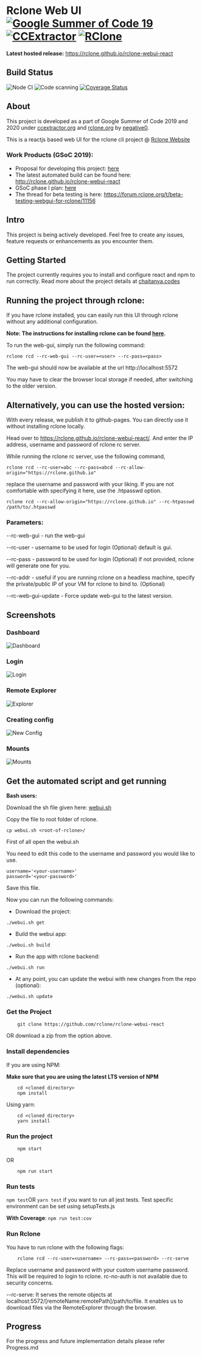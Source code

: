 # Rclone Web UI  [![Google Summer of Code 19](https://img.shields.io/badge/Google%20Summer%20of%20Code-2019%202020-blue.svg)](https://summerofcode.withgoogle.com/projects/#5104629795258368) [![CCExtractor](https://img.shields.io/badge/CCExtractor-org-red.svg)](https://www.ccextractor.org/) [![RClone](https://img.shields.io/badge/RClone-org-blue.svg)](https://rclone.org/)

**Latest hosted release:** https://rclone.github.io/rclone-webui-react



## Build Status

![Node CI](https://github.com/rclone/rclone-webui-react/workflows/Node%20CI/badge.svg)
![Code scanning](https://github.com/rclone/rclone-webui-react/workflows/Code%20scanning%20-%20action/badge.svg)
[![Coverage Status](https://coveralls.io/repos/github/rclone/rclone-webui-react/badge.svg?branch=master)](https://coveralls.io/github/rclone/rclone-webui-react?branch=master)

## About

This project is developed as a part of Google Summer of Code 2019 and 2020 under [ccextractor.org](https://ccextractor.org) and [rclone.org](https://rclone.org) by [negative0](https://github.com/negative0).

This is a reactjs based web UI for the rclone cli project @ [Rclone Website](https://rclone.org/)  

### Work Products (GSoC 2019):

- Proposal for developing this project: [here](https://docs.google.com/document/d/1l6OHrM2XemHP-l2_iBdYPdPNVgiSB5t1es_-0ogrty0/edit?usp=sharing)
- The latest automated build can be found here: http://rclone.github.io/rclone-webui-react
- GSoC phase I plan: [here](http://good2be.me/blog/gsoc-phase-i.html)
- The thread for beta testing is here: https://forum.rclone.org/t/beta-testing-webgui-for-rclone/11156

## Intro

This project is being actively developed. Feel free to create any issues, feature requests or enhancements as you encounter them. 

## Getting Started

The project currently requires you to install and configure react and npm to run correctly.
Read more about the project details at [chaitanya.codes](http://chaitanya.codes)

## Running the project through rclone:

If you have rclone installed, you can easily run this UI through rclone without any additional configuration.

**Note: The instructions for installing rclone can be found [here](https://rclone.org/install/).**

To run the web-gui, simply run the following command:

```shell script
rclone rcd --rc-web-gui --rc-user=<user> --rc-pass=<pass> 
```
The web-gui should now be available at the url http://localhost:5572

You may have to clear the browser local storage if needed, after switching to the older version.

## Alternatively, you can use the hosted version:
With every release, we publish it to github-pages. You can directly use it without installing rclone locally.

Head over to https://rclone.github.io/rclone-webui-react/. And enter the IP address, username and password of rclone rc server.

While running the rclone rc server, use the following command,
```
rclone rcd --rc-user=abc --rc-pass=abcd --rc-allow-origin="https://rclone.github.io" 
```
replace the username and password with your liking. If you are not comfortable with specifying it here, use the .htpasswd option.

```
rclone rcd --rc-allow-origin="https://rclone.github.io" --rc-htpasswd /path/to/.htpasswd
```

### Parameters:
--rc-web-gui - run the web-gui

--rc-user - username to be used for login (Optional) default is gui.

--rc-pass - password to be used for login (Optional) if not provided, rclone will generate one for you.

--rc-addr - useful if you are running rclone on a headless machine, specify the private/public IP of your VM for rclone to bind to. (Optional)

--rc-web-gui-update - Force update web-gui to the latest version.



## Screenshots
### Dashboard
![Dashboard](screenshots/dashboard.png)

### Login
![Login](screenshots/login.png)

### Remote Explorer
![Explorer](screenshots/remoteexplorer.png)

### Creating config
![New Config](screenshots/config.png)

### Mounts
![Mounts](screenshots/mounts.png)

## Get the automated script and get running

**Bash users:**

Download the sh file given here: 
[webui.sh](https://raw.githubusercontent.com/rclone/rclone-webui-react/master/webui.sh)

Copy the file to root folder of rclone.

```
cp webui.sh <root-of-rclone>/
```
First of all open the webui.sh

You need to edit this code to the username and password you would like to use.
```
username='<your-username>'
password='<your-password>'
```
Save this file.

Now you can run the following commands:

- Download the project:
```
./webui.sh get
```

- Build the webui app:
```
./webui.sh build
```

- Run the app with rclone backend:
```
./webui.sh run
```

- At any point, you can update the webui with new changes from the repo (optional):

```
./webui.sh update
```


### Get the Project
```
    git clone https://github.com/rclone/rclone-webui-react
```
OR download a zip from the option above.

### Install dependencies
If you are using NPM:

**Make sure that you are using the latest LTS version of NPM**
```
    cd <cloned directory>
    npm install 
```

Using yarn:
```explorer
    cd <cloned directory>
    yarn install
```


### Run the project
```
    npm start
```
OR
```
    npm run start
```

### Run tests
```npm test```OR ```yarn test``` if you want to run all jest tests. 
Test specific environment can be set using setupTests.js

**With Coverage**: ```npm run test:cov```


### Run Rclone
You have to run rclone with the following flags:
```
    rclone rcd --rc-user=<username> --rc-pass=<password> --rc-serve
```
Replace username and password with your custom username password. This will be required to login to rclone. rc-no-auth is not available due to security concerns.

--rc-serve:  It serves the remote objects at localhost:5572/[remoteName:remotePath]/path/to/file. It enables us to download files via the RemoteExplorer through the browser.

## Progress

For the progress and future implementation details please refer Progress.md



